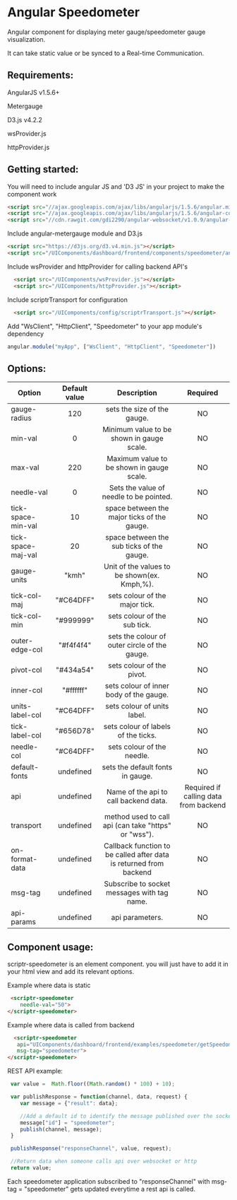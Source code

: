 # Angular Speedometer 
 
  Angular component for displaying meter gauge/speedometer gauge visualization.
  
  It can take static value or be synced to a Real-time Communication. 

## Requirements:
  
  AngularJS v1.5.6+
  
  Metergauge
  
  D3.js v4.2.2
  
  wsProvider.js
  
  httpProvider.js
  
## Getting started:

  You will need to include angular JS and 'D3 JS' in your project to make the component work

  ```html
  <script src="//ajax.googleapis.com/ajax/libs/angularjs/1.5.6/angular.min.js"></script>
  <script src="//ajax.googleapis.com/ajax/libs/angularjs/1.5.6/angular-cookies.js"></script>
  <script src="//cdn.rawgit.com/gdi2290/angular-websocket/v1.0.9/angular-websocket.min.js"></script>
  ```
  Include angular-metergauge module and D3.js
   
  ```html
  <script src="https://d3js.org/d3.v4.min.js"></script>  
  <script src="/UIComponents/dashboard/frontend/components/speedometer/angular.metergauge.min.js"></script>
  ```
  
  Include wsProvider and httpProvider for calling backend API's
  
  ```html
    <script src="/UIComponents/wsProvider.js"></script>
    <script src="/UIComponents/httpProvider.js"></script>
  ```
  
  Include scriptrTransport for configuration
  
  ```html
    <script src="/UIComponents/config/scriptrTransport.js"></script>
  ```
  
  Add "WsClient", "HttpClient", "Speedometer" to your app module's dependency
  
  ```javascript
  angular.module("myApp", ["WsClient", "HttpClient", "Speedometer"])
  ```
  
## Options:

| Option        | Default value   | Description   | Required   |
| ------------- |:-------------:|:-------------:|:-------------:|
  gauge-radius     | 120 |	sets the size of the gauge. | NO
  min-val          | 0 | 	Minimum value to be shown in gauge scale. | NO                 
  max-val    	     | 220 |	Maximum value to be shown in gauge scale. | NO
  needle-val       | 	0 | Sets the value of needle to be pointed.  | NO                    
  tick-space-min-val | 10 |	space between the major ticks of the gauge.    | NO              
  tick-space-maj-val | 20 |	space between the sub ticks of the gauge.  	| NO				 
  gauge-units      | "kmh"| 	Unit of the values to be shown(ex. Kmph,%).  				 | NO
  tick-col-maj      |  "#C64DFF" | 	sets colour of the major tick.  					| NO		 
  tick-col-min      | "#999999" | 	sets colour of the sub tick.						| NO		 
  outer-edge-col    | "#f4f4f4" | 	sets the colour of outer circle of the gauge.  				| NO 		
  pivot-col        | "#434a54" |	sets colour of the pivot. | NO  									 
  inner-col        | 	"#ffffff" | sets colour of inner body of the gauge. 				| NO	 
  units-label-col   | "#C64DFF" |  	sets colour of units label.  					| NO			 
  tick-label-col    | "#656D78" |	sets colour of labels of the ticks.			| NO				 
  needle-col       | 	"#C64DFF" | sets colour of the needle.  		| NO						 
  default-fonts    | undefined |	sets the default fonts in gauge.						     | NO
  api             | undefined | 	Name of the api to call backend data. | 					 Required if calling data from backend
  transport       | 	undefined | method used to call api (can take "https" or "wss").		| NO 
  on-format-data | undefined | Callback function to be called after data is returned from backend | NO
  msg-tag          | undefined | 	Subscribe to socket messages with tag name.		     | NO
  api-params      | undefined   | 	api parameters. | NO  					
  
  
## Component usage:

scriptr-speedometer is an element component. you will just have to add it in your html view and add its relevant options.

Example where data is static

  ```html
   <scriptr-speedometer
      needle-val="50">
  </scriptr-speedometer>
  ```
  
  Example where data is called from backend
  
  ```html
    <scriptr-speedometer
     api="UIComponents/dashboard/frontend/examples/speedometer/getSpeedometerVal"
     msg-tag="speedometer">
  </scriptr-speedometer>
  ```
  
  REST API example:
  
  ```javascript
   var value =  Math.floor((Math.random() * 100) + 10); 

   var publishResponse = function(channel, data, request) {
      var message = {"result": data};

      //Add a default id to identify the message published over the socket
      message["id"] = "speedometer";
      publish(channel, message);
   }

   publishResponse("responseChannel", value, request);

   //Return data when someone calls api over websocket or http
   return value;
  ```
  Each speedometer application subscribed to "responseChannel" with msg-tag = "speedometer" gets updated everytime a rest api is called. 
